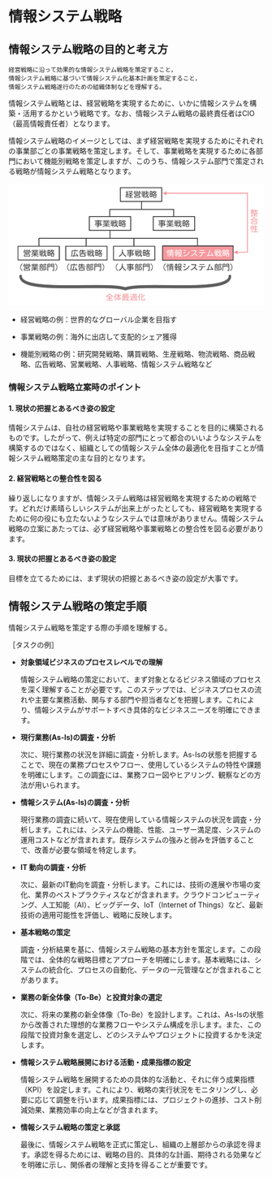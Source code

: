 # 情報システム戦略

## 情報システム戦略の目的と考え方

    経営戦略に沿って効果的な情報システム戦略を策定すること，
    情報システム戦略に基づいて情報システム化基本計画を策定すること，
    情報システム戦略遂行のための組織体制などを理解する。

情報システム戦略とは、経営戦略を実現するために、いかに情報システムを構築・活用するかという戦略です。なお、情報システム戦略の最終責任者はCIO（最高情報責任者）となります。

情報システム戦略のイメージとしては、まず経営戦略を実現するためにそれぞれの事業部ごとの事業戦略を策定します。そして、事業戦略を実現するために各部門において機能別戦略を策定しますが、このうち、情報システム部門で策定される戦略が情報システム戦略となります。

![経営戦略](./assets/経営戦略.png)

- 経営戦略の例：世界的なグローバル企業を目指す

- 事業戦略の例：海外に出店して支配的シェア獲得

- 機能別戦略の例：研究開発戦略、購買戦略、生産戦略、物流戦略、商品戦略、広告戦略、営業戦略、人事戦略、情報システム戦略など

### 情報システム戦略立案時のポイント

#### 1. 現状の把握とあるべき姿の設定

情報システムは、自社の経営戦略や事業戦略を実現することを目的に構築されるものです。したがって、例えば特定の部門にとって都合のいいようなシステムを構築するのではなく、組織としての情報システム全体の最適化を目指すことが情報システム戦略策定の主な目的となります。

#### 2. 経営戦略との整合性を図る

繰り返しになりますが、情報システム戦略は経営戦略を実現するための戦略です。どれだけ素晴らしいシステムが出来上がったとしても、経営戦略を実現するために何の役にも立たないようなシステムでは意味がありません。情報システム戦略の立案にあたっては、必ず経営戦略や事業戦略との整合性を図る必要があります。

#### 3. 現状の把握とあるべき姿の設定

目標を立てるためには、まず現状の把握とあるべき姿の設定が大事です。

## 情報システム戦略の策定手順

情報システム戦略を策定する際の手順を理解する。

［タスクの例］ 
+ **対象領域ビジネスのプロセスレベルでの理解**

    情報システム戦略の策定において、まず対象となるビジネス領域のプロセスを深く理解することが必要です。このステップでは、ビジネスプロセスの流れや主要な業務活動、関与する部門や担当者などを把握します。これにより、情報システムがサポートすべき具体的なビジネスニーズを明確にできます。

+ **現行業務(As-Is)の調査・分析**

    次に、現行業務の状況を詳細に調査・分析します。As-Isの状態を把握することで、現在の業務プロセスやフロー、使用しているシステムの特性や課題を明確にします。この調査には、業務フロー図やヒアリング、観察などの方法が用いられます。

+ **情報システム(As-Is)の調査・分析**

    現行業務の調査に続いて、現在使用している情報システムの状況を調査・分析します。これには、システムの機能、性能、ユーザー満足度、システムの運用コストなどが含まれます。既存システムの強みと弱みを評価することで、改善が必要な領域を特定します。

+ **IT 動向の調査・分析**

    次に、最新のIT動向を調査・分析します。これには、技術の進展や市場の変化、業界のベストプラクティスなどが含まれます。クラウドコンピューティング、人工知能（AI）、ビッグデータ、IoT（Internet of Things）など、最新技術の適用可能性を評価し、戦略に反映します。

+ **基本戦略の策定**

    調査・分析結果を基に、情報システム戦略の基本方針を策定します。この段階では、全体的な戦略目標とアプローチを明確にします。基本戦略には、システムの統合化、プロセスの自動化、データの一元管理などが含まれることがあります。

+ **業務の新全体像（To-Be）と投資対象の選定**

    次に、将来の業務の新全体像（To-Be）を設計します。これは、As-Isの状態から改善された理想的な業務フローやシステム構成を示します。また、この段階で投資対象を選定し、どのシステムやプロジェクトに投資するかを決定します。

+ **情報システム戦略展開における活動・成果指標の設定**

    情報システム戦略を展開するための具体的な活動と、それに伴う成果指標（KPI）を設定します。これにより、戦略の実行状況をモニタリングし、必要に応じて調整を行います。成果指標には、プロジェクトの進捗、コスト削減効果、業務効率の向上などが含まれます。

+ **情報システム戦略の策定と承認**

    最後に、情報システム戦略を正式に策定し、組織の上層部からの承認を得ます。承認を得るためには、戦略の目的、具体的な計画、期待される効果などを明確に示し、関係者の理解と支持を得ることが重要です。



